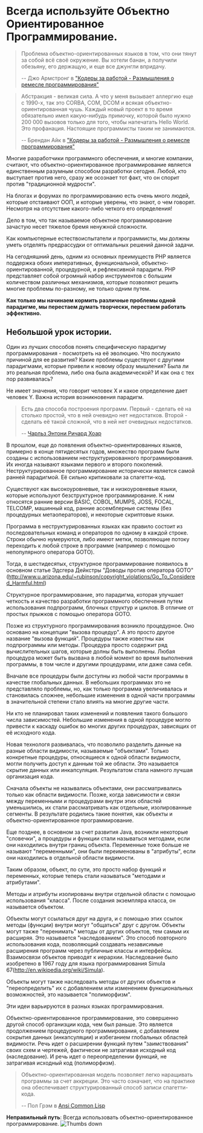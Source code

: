 # Всегда используйте Объектно Ориентированное Программирование. #

> Проблема объектно-ориентированных языков в том, что они тянут за собой всё своё окружение. Вы хотели банан, а получили обезьяну, его держащую, и еще все джунгли впридачу.
>
> -- Джо Армстронг в ["Кодеры за работой - Размышления о ремесле программирования"](http://codersatwork.com/)

> Абстракция - великая сила. А что у меня вызывает аллергию еще с 1990-х, так это CORBA, COM, DCOM и всякая объектно-ориентированная чушь. Каждый новый проект в то время обязательно имел какую-нибудь примочку, которой было нужно 200 000 вызовов только для того, чтобы напечатать Hello World. Это профанация. Настоящие программисты таким не занимаются.
>
> -- Брендан Айк в ["Кодеры за работой - Размышления о ремесле программирования"](http://codersatwork.com/)

Многие разработчики программного обеспечения, и многие компании, считают, что объектно-ориентированное программирование является единственным разумным способом разработки сегодня. Любой, кто выступает против него, сразу же осознает тот факт, что он спорит против "традиционной мудрости".

На блогах и форумах по программированию есть очень много людей, которые отстаивают ООП, и которые уверены, что знают, о чем говорят. Несмотря на отсутствие какого-либо четкого его определения!

Дело в том, что так называемое объектное программирование зачастую несет тяжелое бремя ненужной сложности.

Как компьютерные естествоиспытатели и программисты, мы должны уметь отделять предрассудки от оптимальных решений данной задачи.

На сегодняшний день, одним из основных преимуществ PHP является поддержка обоих императивных, функциональной, объектно-ориентированной, процедурной, и рефлексивной парадигм. PHP представляет собой огромный набор инструментов с большим количеством различных механизмов, которые позволяют решить многие проблемы по-разному, не только одним путем.

**Как только мы начинаем кормить различные проблемы одной парадигме, мы перестаем думать творчески, перестаем работать эффективно.**

## Небольшой урок истории. ##

Один из лучших способов понять специфическую парадигму программирования - посмотреть на её эволюцию. Что послужило причиной для ее развития? Какие проблемы существуют с другими парадигмами, которые привели к новому образу мышления? Была ли это реальная проблема, либо она была академической? И как она с тех пор развивалась?

Не имеет значения, что говорит человек X и какое определение дает человек Y. Важна история возникновения парадигм.

> Есть два способа построения программ. Первый - сделать её на столько простой, что в ней очевидно нет недостатков. Второй - сделать её такой сложной, что в ней нет очевидных недостатков.
>
> -- [Чарльз Энтони Ричард Хоар](https://en.wikiquote.org/wiki/C._A._R._Hoare)

В прошлом, еще до появления объектно-ориентированных языков, примерно в конце пятидесятых годов, множество программ были созданы с использованием неструктурированного программирования. Их иногда называют языками первого и второго поколений. Неструктурированное программирование исторически является самой ранней парадигмой. Её сильно критиковали за спагетти-код.

Существуют как высокоуровневые, так и низкоуровневые языки, которые используют безструктурное программирование. К ним относятся ранние версии BASIC, COBOL, MUMPS, JOSS, FOCAL, TELCOMP, машинный код, ранние ассемблерные системы (без процедурных метаоператоров), и некоторые скриптовые языки.

Программа в неструктурированных языках как правило состоит из последовательных команд и операторов по одному в каждой строке. Строки обычно нумеруются, либо имеют метки, позволяющие потоку переходить к любой строке в программе (например с помощью непопулярного оператора GOTO).

Тогда, в шестидесятых, структурное программирование появилось в основном статье Эдсгера Дейкстры "Доводы против оператора GOTO"(http://www.u.arizona.edu/~rubinson/copyright_violations/Go_To_Considered_Harmful.html)

Структурное программирование, это парадигма, которая улучшает четкость и качество разработки программного обеспечения путем использования подпрограмм, блочных структур и циклов. В отличие от простых прыжков с помощью оператора GOTO.

Позже из структурного программирования возникло процедурное. Оно основано на концепции "вызова процедур". А это просто другое название "вызова функций". Процедуры также известны как подпрограммы или методы. Процедура просто содержит ряд вычислительных шагов, которые долны быть выполнены. Любая процедура может быть вызвана в любой момент во время выполнения программы, в том числе и другими процедурами, или даже сама себя.

Вначале все процедуры были доступны из любой части программы в качестве глобальных данных. В небольших программах это не представляло проблемы, но, как только программа увеличивалась и становилась сложнее, небольшие изменения в одной части программы в значительной степени стало влиять на многие другие части.

Ни кто не планировал таких изменений и появления такого большого числа зависимостей. Небольшие изменения в одной процедуре могло привести к каскаду ошибок во многих других процедурах, зависящих от её исходного кода.

Новая технологя развивалась, что позволило разделить данные на разные области видимости, называемые "объектами". Только конкретные процедуры, относящиеся к одной области видимости, могли получить доступ к данным той же области. Это называется скрытие данных или инкапсуляция. Результатом стала намного лучшая организация кода.

Сначала объекты не назывались объектами, они рассматривались только как области видимости. Позже, когда зависимости и связи между переменными и процедурами внутри этих областей уменьшились, их стали рассматривать как отдельные, изолированные сегменты. В результате родились такие понятия, как объекты и объектно-ориентированное программирование.

Еще позднее, в основном за счет развития Java, возникли некоторые "словечки", а процедуры и функции стали называться методами, если они находились внутри границ объекта. Переменные тоже больше не называют "переменными", они были переименованы в "атрибуты", если они находились в отдельной области видимости.

Таким образом, объект, по сути, это просто набор функций и переменных, которые теперь стали называться "методами и атрибутами".

Методы и атрибуты изолированы внутри отдельной области с помощью использования "класса". После создания экземпляра класса, он называется объектом.

Объекты могут ссылаться друг на друга, и с помощью этих ссылок методы (функции) внутри могут "общаться" друг с другом. Объекты могут также "перенимать" методы от других объектов, тем самым их расширяя. Это называется "наследованием". Это способ повторного использования кода, позволяющий создавать независимые расширения программ через публичные классы и интерфейсы. Взаимосвязи объектов приводят к иерархии. Наследование было изобретено в 1967 году для языка программирования Simula 67(http://en.wikipedia.org/wiki/Simula).

Объекты могут также наследовать методы от других объектов и "переопределить" их с добавлением или изменением функциональных возможностей, это называется "полиморфизм".

Эти идеи варьируются в разных языках программирования.

Объектно-ориентированное программирование, это совершенно другой способ организции кода, чем был раньше. Это является продолжением процедурного программирования, с добавлением сокрытия данных (инкапсуляции) и избеганием глобальных областей видимости. Речь идет о расширении функций путем "заимствования" своих схем и чертежей, фактически не затрагивая исходный код (наследование). И речь идет о переопределении функций, не затрагивая исходный код (полиморфизм).

> Объектно-ориентированная модель позволяет легко наращивать программы за счет аккреции. Это часто означает, что на практике она обеспечивает структурированный способ записи спагетти-кода.
>
> -- Пол Грэм в [Ansi Common Lisp](https://openlibrary.org/works/OL7944696W/ANSI_Common_Lisp)

**Неправильный путь**: Всегда использовать объектно-ориентированное программирование. ![Thumbs down](/img/thumbs-down.png)
